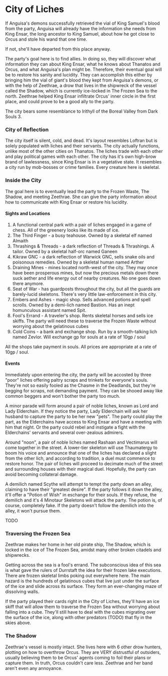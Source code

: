 # City of Liches
If Anguisa's demons successfully retrieved the vial of King Samuel's blood from the party, Anguisa will already have the information she needs from King Ensar, the long ancestor to King Samuel, about how he got close to Orcus and stole his wand that one time.

If not, she'll have departed from this place anyway.

The party's goal here is to find allies. In doing so, they will discover what information they can about King Ensar, what he knows about Thanatos and Orcus, and what Anguisa's plan might be. Therefore, their eventual goal will be to restore his sanity and lucidity. They can accomplish this either by bringing him the vial of giant's blood they kept from Anguisa's demons, or with the help of Zeethrae, a drow that lives in the shipwreck of the vessel called the Shadow, which is currently ice-locked in The Frozen Sea to the north. Zeethrae helped King Ensar infiltrate Orcus' inner circle in the first place, and could prove to be a good ally to the party.

The city bears some resemblance to Irithyll of the Boreal Valley from Dark Souls 3.

### City of Reflection
The city itself is silent, cold, and dead. It's layout resembles Loftran but is solely populated with liches and their servants. The city actually functions, unlike most of the other cities on Thanatos. The liches trade with each other and play political games with each other. The city has it's own high-brow brand of lawlessness, since King Ensar is in a vegetative state. It resembles a city run by mob-bosses or crime families. Every creature here is skeletal.

### Inside the City
The goal here is to eventually lead the party to the Frozen Waste, The Shadow, and meeting Zeethrae. She can give the party information about how to communicate with King Ensar or restore his lucidity.

#### Sights and Locations
1. A functional central park with a pair of liches engaged in a game of chess. All of the greenery looks like its made of ice.
2. The Third Finger - a busy teahouse. Owned by a skeletal elf named Almaith
3. Thrashings & Threads - a dark reflection of Threads & Thrashings. A tailor. Owned by a skeletal half-orc named Ganeen
4. Kikraw GNC - a dark reflection of Warwick GNC, sells snake oils and poisonous remedies. Owned by a skeletal human named Arther
5. Draining Mines - mines located north-west of the city. They may once have been prosperous mines, but now the precious metals down there suck aether and life energy out of nearby creatures. No one goes down there anymore.
6. Seat of War - has guardposts throughout the city, but all the guards are barely-lucid skeletons. There's very little law-enforcement in this city.
7. Embers and Ashes - magic shop. Sells advanced potions and spell scrolls. Owned by a demi-lich named Bastion. Has an inept homunculous assistant named Spit.
8. Fool's Errand - A traveler's shop. Rents skeletal horses and sells ice skiffs. The party will need these to traverse the Frozen Waste without worrying about the gelatinous cubes
9. Cold Coins - a bank and exchange shop. Run by a smooth-talking lich named Zevlor. Will exchange gp for souls at a rate of 10gp / soul

All the shops take payment in souls. All prices are appropriate at a rate of 10gp / soul.

#### Events
Immediately upon entering the city, the party will be accosted by three "poor" liches offering paltry scraps and trinkets for everyone's souls. They're not so easily fooled as the Chasme in the Deadlands, but they're begging for scraps, not demanding payment. They can be shooed away like common beggers and won't bother the party too much.

A minor parade will form around a pair of noble liches, known as Lord and Lady Elderchain. If they notice the party, Lady Elderchain will ask her husband to capture the party to be her new "pets". The party could play the part, as the Elderchains have access to King Ensar and have a meeting with him that night. Or the party could rebel and instigate a fight with the Elderchains' servants and several over-zealous admirers.

Around "noon", a pair of noble liches named Rashaan and Vectimarus will come together in the street. A lower-tier skeleton will use Thaumatergy to boom his voice and announce that one of the liches has declared a slight from the other lich, and according to tradition, a duel must commence to restore honor. The pair of liches will proceed to decimate much of the street and surrounding houses with their magical duel. Hopefully, the party can avoid becoming collateral damage.

A demilich named Scythe will attempt to tempt the party down an alley, claiming to have their "greatest desire". If the party follows it down the alley, it'll offer a "Potion of Wish" in eschange for their souls. If they refuse, the demilich and it's 4 Minotaur Skeletons will attack the party. The potion is, of course, completely fake. If the party doesn't follow the demilich into the alley, it won't pursue them.

TODO

### Traversing the Frozen Sea
Zeethrae makes her home in her old pirate ship, The Shadow, which is locked in the ice of The Frozen Sea, amidst many other broken citadels and shipwrecks.

Getting across the sea is a fool's errand. The subconscious idea of this sea is what gave the rulers of Durrstaft the idea for their frozen lake executions. There are frozen skeletal limbs poking out everywhere here. The main hazard is the hundreds of gelatinous cubes that live just under the surface of the ice and slide across its surface. They form an ever-changing maze of dissolving walls.

If the party played their cards right in the City of Liches, they'll have an ice skiff that will allow them to traverse the Frozen Sea without worrying about falling into a cube. They'll still have to deal with the cubes migrating over the surface of the ice, along with other predators (TODO) that fly in the skies above.

### The Shadow
Zeethrae's vessel is mostly intact. She lives here with 6 other drow hunters, plotting on how to overthrow Orcus. They are VERY distrustful of outsiders, usually believing them to be Orcus' agents coming to foil their plans or capture them. In truth, Orcus couldn't care less. Zeethrae and her band aren't even any annoyance.
